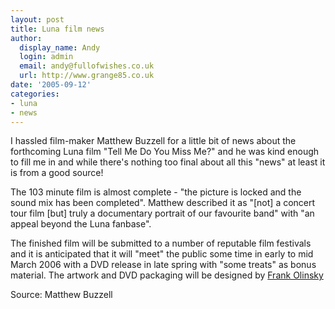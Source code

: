 ```yaml
---
layout: post
title: Luna film news
author:
  display_name: Andy
  login: admin
  email: andy@fullofwishes.co.uk
  url: http://www.grange85.co.uk
date: '2005-09-12'
categories:
- luna
- news
---
```

I hassled film-maker Matthew Buzzell for a little bit of news about the
forthcoming Luna film "Tell Me Do You Miss Me?" and he was kind enough to fill
me in and while there's nothing too final about all this "news" at least it is
from a good source!

The 103 minute film is almost complete - "the picture is locked and the sound
mix has been completed". Matthew described it as "[not] a concert tour film
[but] truly a documentary portrait of our favourite band" with "an appeal
beyond the Luna fanbase".

The finished film will be submitted to a number of reputable film festivals
and it is anticipated that it will "meet" the public some time in early to mid
March 2006 with a DVD release in late spring with "some treats" as bonus
material. The artwork and DVD packaging will be designed by [Frank
Olinsky](https://web.archive.org/web/20050912+/http://www.frankolinsky.com/)

Source: Matthew Buzzell


